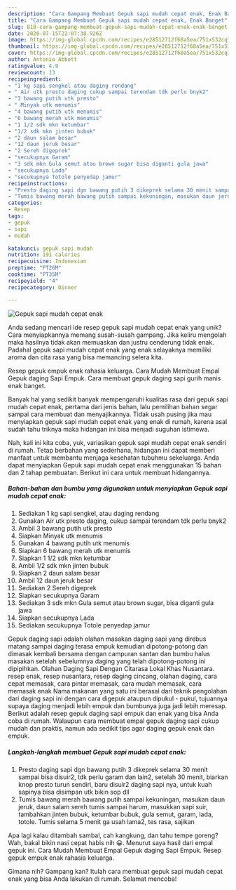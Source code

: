 ```yaml
---
description: "Cara Gampang Membuat Gepuk sapi mudah cepat enak, Enak Banget"
title: "Cara Gampang Membuat Gepuk sapi mudah cepat enak, Enak Banget"
slug: 818-cara-gampang-membuat-gepuk-sapi-mudah-cepat-enak-enak-banget
date: 2020-07-15T22:07:38.926Z
image: https://img-global.cpcdn.com/recipes/e28512712f68a5ea/751x532cq70/gepuk-sapi-mudah-cepat-enak-foto-resep-utama.jpg
thumbnail: https://img-global.cpcdn.com/recipes/e28512712f68a5ea/751x532cq70/gepuk-sapi-mudah-cepat-enak-foto-resep-utama.jpg
cover: https://img-global.cpcdn.com/recipes/e28512712f68a5ea/751x532cq70/gepuk-sapi-mudah-cepat-enak-foto-resep-utama.jpg
author: Antonio Abbott
ratingvalue: 4.9
reviewcount: 13
recipeingredient:
- "1 kg sapi sengkel atau daging rendang"
- " Air utk presto daging cukup sampai terendam tdk perlu bnyk2"
- "3 bawang putih utk presto"
- " Minyak utk menumis"
- "4 bawang putih utk menumis"
- "6 bawang merah utk menumis"
- "1 1/2 sdk mkn ketumbar"
- "1/2 sdk mkn jinten bubuk"
- "2 daun salam besar"
- "12 daun jeruk besar"
- "2 Sereh digeprek"
- "secukupnya Garam"
- "3 sdk mkn Gula semut atau brown sugar bisa diganti gula jawa"
- "secukupnya Lada"
- "secukupnya Totole penyedap jamur"
recipeinstructions:
- "Presto daging sapi dgn bawang putih 3 dikeprek selama 30 menit sampai bisa disuir2, tdk perlu garam dan lain2, setelah 30 menit, biarkan knop presto turun sendiri, baru disuir2 daging sapi nya, untuk kuah sapinya bisa disimpan utk bikin sop dll"
- "Tumis bawang merah bawang putih sampai kekuningan, masukan daun jeruk, daun salam sereh tumis sampai harum, masukkan sapi suir, tambahkan jinten bubuk, ketumbar bubuk, gula semut, garam, lada, totole. Tumis selama 5 menit ga usah lama2, tes rasa, sajikan"
categories:
- Resep
tags:
- gepuk
- sapi
- mudah

katakunci: gepuk sapi mudah 
nutrition: 191 calories
recipecuisine: Indonesian
preptime: "PT26M"
cooktime: "PT35M"
recipeyield: "4"
recipecategory: Dinner

---
```



![Gepuk sapi mudah cepat enak](https://img-global.cpcdn.com/recipes/e28512712f68a5ea/751x532cq70/gepuk-sapi-mudah-cepat-enak-foto-resep-utama.jpg)

Anda sedang mencari ide resep gepuk sapi mudah cepat enak yang unik? Cara menyiapkannya memang susah-susah gampang. Jika keliru mengolah maka hasilnya tidak akan memuaskan dan justru cenderung tidak enak. Padahal gepuk sapi mudah cepat enak yang enak selayaknya memiliki aroma dan cita rasa yang bisa memancing selera kita.

Resep gepuk empuk enak rahasia keluarga. Cara Mudah Membuat Empal Gepuk daging Sapi Empuk. Cara membuat gepuk daging sapi gurih manis enak banget.

Banyak hal yang sedikit banyak mempengaruhi kualitas rasa dari gepuk sapi mudah cepat enak, pertama dari jenis bahan, lalu pemilihan bahan segar sampai cara membuat dan menyajikannya. Tidak usah pusing jika mau menyiapkan gepuk sapi mudah cepat enak yang enak di rumah, karena asal sudah tahu triknya maka hidangan ini bisa menjadi suguhan istimewa.


Nah, kali ini kita coba, yuk, variasikan gepuk sapi mudah cepat enak sendiri di rumah. Tetap berbahan yang sederhana, hidangan ini dapat memberi manfaat untuk membantu menjaga kesehatan tubuhmu sekeluarga. Anda dapat menyiapkan Gepuk sapi mudah cepat enak menggunakan 15 bahan dan 2 tahap pembuatan. Berikut ini cara untuk membuat hidangannya.

<!--inarticleads1-->

##### Bahan-bahan dan bumbu yang digunakan untuk menyiapkan Gepuk sapi mudah cepat enak:

1. Sediakan 1 kg sapi sengkel, atau daging rendang
1. Gunakan  Air utk presto daging, cukup sampai terendam tdk perlu bnyk2
1. Ambil 3 bawang putih utk presto
1. Siapkan  Minyak utk menumis
1. Gunakan 4 bawang putih utk menumis
1. Siapkan 6 bawang merah utk menumis
1. Siapkan 1 1/2 sdk mkn ketumbar
1. Ambil 1/2 sdk mkn jinten bubuk
1. Siapkan 2 daun salam besar
1. Ambil 12 daun jeruk besar
1. Sediakan 2 Sereh digeprek
1. Siapkan secukupnya Garam
1. Sediakan 3 sdk mkn Gula semut atau brown sugar, bisa diganti gula jawa
1. Siapkan secukupnya Lada
1. Sediakan secukupnya Totole penyedap jamur


Gepuk daging sapi adalah olahan masakan daging sapi yang direbus matang sampai daging terasa empuk kemudian dipotong-potong dan dimasak kembali bersama dengan campuran santan dan bumbu halus masakan setelah sebelumnya daging yang telah dipotong-potong ini dipipihkan. Olahan Daging Sapi Dengan Citarasa Lokal Khas Nusantara. resep enak, resep nusantara, resep daging cincang, olahan daging, cara cepat memasak, cara pintar memasak, cara mudah memasak, cara memasak enak Nama makanan yang satu ini berasal dari teknik pengolahan dari daging sapi ini dengan cara digepuk ataupun dipukul - pukul, tujuannya supaya daging menjadi lebih empuk dan bumbunya juga jadi lebih meresap. Berikut adalah resep gepuk daging sapi empuk dan enak yang bisa Anda coba di rumah. Walaupun cara membuat empal gepuk daging sapi cukup mudah dan praktis, namun ada sedikit tips agar daging gepuk enak dan empuk. 

<!--inarticleads2-->

##### Langkah-langkah membuat Gepuk sapi mudah cepat enak:

1. Presto daging sapi dgn bawang putih 3 dikeprek selama 30 menit sampai bisa disuir2, tdk perlu garam dan lain2, setelah 30 menit, biarkan knop presto turun sendiri, baru disuir2 daging sapi nya, untuk kuah sapinya bisa disimpan utk bikin sop dll
1. Tumis bawang merah bawang putih sampai kekuningan, masukan daun jeruk, daun salam sereh tumis sampai harum, masukkan sapi suir, tambahkan jinten bubuk, ketumbar bubuk, gula semut, garam, lada, totole. Tumis selama 5 menit ga usah lama2, tes rasa, sajikan


Apa lagi kalau ditambah sambal, cah kangkung, dan tahu tempe goreng? Wah, bakal bikin nasi cepat habis nih 😀. Menurut saya hasil dari empal gepuk ini. Cara Mudah Membuat Empal Gepuk daging Sapi Empuk. Resep gepuk empuk enak rahasia keluarga. 

Gimana nih? Gampang kan? Itulah cara membuat gepuk sapi mudah cepat enak yang bisa Anda lakukan di rumah. Selamat mencoba!
